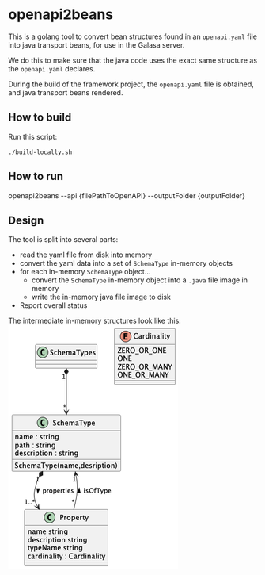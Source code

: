 # openapi2beans

This is a golang tool to convert bean structures found in an `openapi.yaml` file into java transport beans, for use in the Galasa server.

We do this to make sure that the java code uses the exact same structure as the `openapi.yaml` declares.

During the build of the framework project, the `openapi.yaml` file is obtained, and java transport beans rendered.

## How to build
Run this script:
```
./build-locally.sh
```
## How to run
openapi2beans --api {filePathToOpenAPI} --outputFolder {outputFolder}

## Design
The tool is split into several parts:
- read the yaml file from disk into memory
- convert the yaml data into a set of `SchemaType` in-memory objects
- for each in-memory `SchemaType` object...
    - convert the `SchemaType` in-memory object into a `.java` file image in memory
    - write the in-memory java file image to disk
- Report overall status

The intermediate in-memory structures look like this:
![shows the type system used](./uml/schema-types.png)

